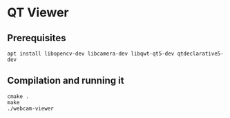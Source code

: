 # QT Viewer

## Prerequisites

```
apt install libopencv-dev libcamera-dev libqwt-qt5-dev qtdeclarative5-dev
```

## Compilation and running it

```
cmake .
make
./webcam-viewer
```
